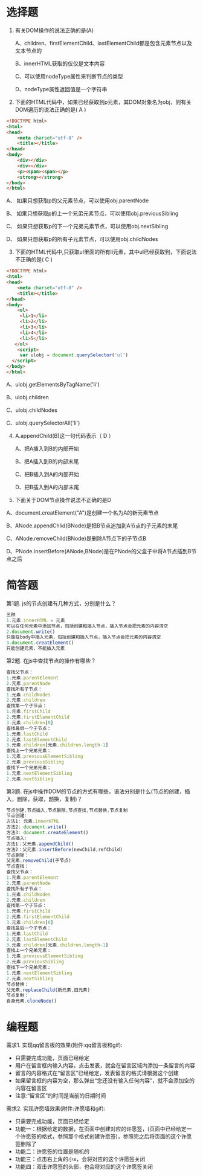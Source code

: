 
# 选择题

1. 有关DOM操作的说法正确的是(A)

   A、children、firstElementChild、lastElementChild都是包含元素节点以及文本节点的

   B、innerHTML获取的仅仅是文本内容

   C、可以使用nodeType属性来判断节点的类型

   D、nodeType属性返回值是一个字符串

2. 下面的HTML代码中，如果已经获取到p元素，其DOM对象名为obj，则有关DOM遍历的说法正确的是( A )
```html
<!DOCTYPE html>
<html>
<head>
    <meta charset="utf-8" />
    <title></title>
</head>
<body>
    <div></div>
    <div></div>
    <p><span><span></p>
    <strong></strong>
</body>
</html>
```

  A、 如果只想获取p的父元素节点，可以使用obj.parentNode

  B、 如果只想获取p的上一个兄弟元素节点，可以使用obj.previousSibling

  C、 如果只想获取p的下一个兄弟元素节点，可以使用obj.nextSibling

  D、 如果只想获取p的所有子元素节点，可以使用obj.childNodes


3. 下面的HTML代码中,只获取ul里面的所有li元素，其中ul已经获取到，下面说法不正确的是( C )
```html
<!DOCTYPE html>
<html>
<head>
    <meta charset="utf-8" />
    <title></title>
</head>
<body>
    <ul>
     <li>1</li>
     <li>2</li>
     <li>3</li>
     <li>4</li>
     <li>5</li>
   </ul>
    <script>
     var ulobj = document.querySelector('ul')
  </script>
</body>
</html>
```

  A、ulobj.getElementsByTagName('li')

  B、ulobj.children

  C、ulobj.childNodes

  C、ulobj.querySelectorAll('li')


4. A.appendChild(B)这一句代码表示（   D  ）

	A、把A插入到B的内部开始

	B、把A插入到B的内部末尾

	C、把B插入到A的内部开始

	D、把B插入到A的内部末尾


5. 下面关于DOM节点操作说法不正确的是D 

 A、document.creatElement("A")是创建一个名为A的新元素节点

 B、ANode.appendChlid(BNode)是把B节点追加到A节点的子元素的末尾 

 C、ANode.removeChild(BNode)是删除A节点下的子节点B

 D、PNode.insertBefore(ANode,BNode)是在PNode的父盒子中将A节点插到B节点之后 


# 简答题

第1题. js的节点创建有几种方式，分别是什么？

```js
三种
1.元素.innerHTML = 元素
可以在任何元素中添加节点，包括创建和插入节点，插入节点会把元素的内容清空
2.document.write()
只能在body中插入元素，包括创建和插入节点，插入节点会把元素的内容清空
3.document.creatElement()
只能创建元素，不能插入元素
```

第2题. 在js中查找节点的操作有哪些？

```js
查找父节点：
1.元素.parentElement
2.元素.parentNode
查找所有子节点：
1.元素.childNodes
2.元素.children
查找第一个子节点：
1.元素.firstChild
2.元素.firstElementChild
3.元素.children[0]
查找最后一个子节点：
1.元素.lastChild
2.元素.lastElementChild
3.元素.children[元素.children.length-1]
查找上一个兄弟元素：
1.元素.previousElementSibling
2.元素.previousSibling
查找下一个兄弟元素：
1.元素.nextElementSibling
2.元素.nextSibling
```

第3题. 在js中操作DOM的节点的方式有哪些，语法分别是什么(节点的创建，插入，删除，获取，题换，复制)？

```js
节点创建,节点插入,节点删除,节点查找,节点替换,节点复制
节点创建:
方法1: 元素.innerHTML
方法2: document.write()
方法3: document.createElement()
节点插入:
方法1：父元素.appendChild()
方法2：父元素.insertBefore(newChild,refChild)
节点删除：
父元素.removeChild(子节点)
节点查找：
查找父节点：
1.元素.parentElement
2.元素.parentNode
查找所有子节点：
1.元素.childNodes
2.元素.children
查找第一个子节点：
1.元素.firstChild
2.元素.firstElementChild
3.元素.children[0]
查找最后一个子节点：
1.元素.lastChild
2.元素.lastElementChild
3.元素.children[元素.children.length-1]
查找上一个兄弟元素：
1.元素.previousElementSibling
2.元素.previousSibling
查找下一个兄弟元素：
1.元素.nextElementSibling
2.元素.nextSibling
节点替换：
父元素.replaceChild(新元素,旧元素)
节点复制：
自身元素.cloneNode()
```

# 编程题

需求1. 实现qq留言板的效果(附件:qq留言板和gif):
- 只需要完成功能，页面已经给定
- 用户在留言框内输入内容，点击发表，就会在留言区域内添加一条留言的内容
- 留言的内容格式在“留言区”已经给定，发表留言的格式请根据这个创建
- 如果留言框的内容为空，那么弹出“您还没有输入任何内容”，就不会添加空的内容在留言区
- 注意:“留言区”的时间是当前的日期时间

需求2. 实现许愿墙效果(附件:许愿墙和gif):
- 只需要完成功能，页面已经给定
- 功能一：根据给定的数据，在页面中创建对应的许愿签，(页面中已经给定一个许愿签的格式，参照那个格式创建许愿签)，参照完之后将页面的这个许愿签删除了
- 功能二：许愿签的位置是随机的
- 功能三：点击右上角的小x，会将对应的这个许愿签关闭
- 功能四：双击许愿签的头部，也会将对应的这个许愿签关闭